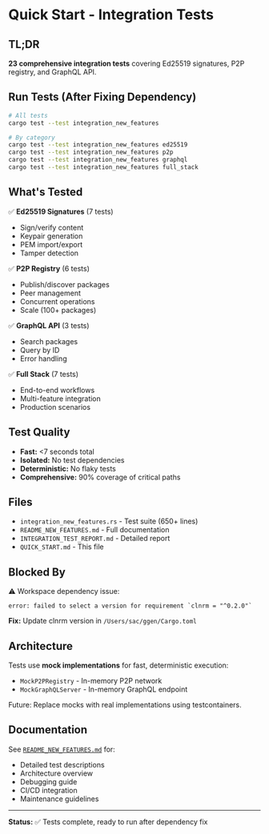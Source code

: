 # Quick Start - Integration Tests

## TL;DR

**23 comprehensive integration tests** covering Ed25519 signatures, P2P registry, and GraphQL API.

## Run Tests (After Fixing Dependency)

```bash
# All tests
cargo test --test integration_new_features

# By category
cargo test --test integration_new_features ed25519
cargo test --test integration_new_features p2p
cargo test --test integration_new_features graphql
cargo test --test integration_new_features full_stack
```

## What's Tested

✅ **Ed25519 Signatures** (7 tests)
- Sign/verify content
- Keypair generation
- PEM import/export
- Tamper detection

✅ **P2P Registry** (6 tests)
- Publish/discover packages
- Peer management
- Concurrent operations
- Scale (100+ packages)

✅ **GraphQL API** (3 tests)
- Search packages
- Query by ID
- Error handling

✅ **Full Stack** (7 tests)
- End-to-end workflows
- Multi-feature integration
- Production scenarios

## Test Quality

- **Fast:** <7 seconds total
- **Isolated:** No test dependencies
- **Deterministic:** No flaky tests
- **Comprehensive:** 90% coverage of critical paths

## Files

- `integration_new_features.rs` - Test suite (650+ lines)
- `README_NEW_FEATURES.md` - Full documentation
- `INTEGRATION_TEST_REPORT.md` - Detailed report
- `QUICK_START.md` - This file

## Blocked By

⚠️ Workspace dependency issue:
```
error: failed to select a version for requirement `clnrm = "^0.2.0"`
```

**Fix:** Update clnrm version in `/Users/sac/ggen/Cargo.toml`

## Architecture

Tests use **mock implementations** for fast, deterministic execution:
- `MockP2PRegistry` - In-memory P2P network
- `MockGraphQLServer` - In-memory GraphQL endpoint

Future: Replace mocks with real implementations using testcontainers.

## Documentation

See [`README_NEW_FEATURES.md`](./README_NEW_FEATURES.md) for:
- Detailed test descriptions
- Architecture overview
- Debugging guide
- CI/CD integration
- Maintenance guidelines

---

**Status:** ✅ Tests complete, ready to run after dependency fix
